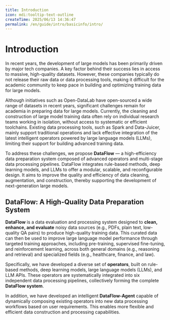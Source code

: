 ```yaml
---
title: Introduction
icon: mdi:tooltip-text-outline
createTime: 2025/06/13 14:36:47
permalink: /en/guide/intro/basicinfo/intro/
---
```

# Introduction

In recent years, the development of large models has been primarily driven by major tech companies. A key factor behind their success lies in access to massive, high-quality datasets. However, these companies typically do not release their raw data or data processing tools, making it difficult for the academic community to keep pace in building and optimizing training data for large models.

Although initiatives such as Open-DataLab have open-sourced a wide range of datasets in recent years, significant challenges remain for academia in preparing data for large models. Currently, the cleaning and construction of large model training data often rely on individual research teams working in isolation, without access to systematic or efficient toolchains. Existing data processing tools, such as Spark and Data-Juicer, mainly support traditional operations and lack effective integration of the latest intelligent operators powered by large language models (LLMs), limiting their support for building advanced training data.

To address these challenges, we propose **DataFlow** — a high-efficiency data preparation system composed of advanced operators and multi-stage data processing pipelines. DataFlow integrates rule-based methods, deep learning models, and LLMs to offer a modular, scalable, and reconfigurable design. It aims to improve the quality and efficiency of data cleaning, augmentation, and construction, thereby supporting the development of next-generation large models.

## DataFlow: A High-Quality Data Preparation System

**DataFlow** is a data evaluation and processing system designed to **clean, enhance, and evaluate** noisy data sources (e.g., PDFs, plain text, low-quality QA pairs) to produce high-quality training data. This curated data can then be used to improve large language model performance through targeted training approaches, including pre-training, supervised fine-tuning, and reinforcement learning, across both general domains (e.g., reasoning and retrieval) and specialized fields (e.g., healthcare, finance, and law).

Specifically, we have developed a diverse set of **operators**, built on rule-based methods, deep learning models, large language models (LLMs), and LLM APIs. These operators are systematically integrated into six independent data processing pipelines, collectively forming the complete **DataFlow system**.

In addition, we have developed an intelligent **DataFlow-Agent** capable of dynamically composing existing operators into new data processing workflows based on user requirements. This enables more flexible and efficient data construction and processing capabilities.
